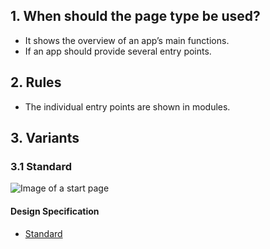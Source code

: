 ## 1. When should the page type be used? 
*   It shows the overview of an app’s main functions. 
*   If an app should provide several entry points.

## 2. Rules 
*   The individual entry points are shown in modules.

## 3. Variants 
### 3.1 Standard
![Image of a start page](https://raw.githubusercontent.com/sbb-design-systems/sbb-design-system/master/mobile/page-types/startpage/images/MS02.png 'class: image')

#### Design Specification
*   [Standard](https://sbb.invisionapp.com/d/main#/console/14051805/323023908/inspect)